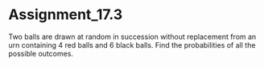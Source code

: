 # Assignment_17.3

Two balls are drawn at random in succession without replacement from an urn containing 4 red balls and 6 black balls. Find the probabilities of all the possible outcomes.

